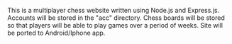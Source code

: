 This is a multiplayer chess website written using Node.js and Express.js. Accounts will be stored in the "acc" directory. Chess boards will be stored so that players will be able to play games over a period of weeks. Site will be ported to Android/Iphone app.